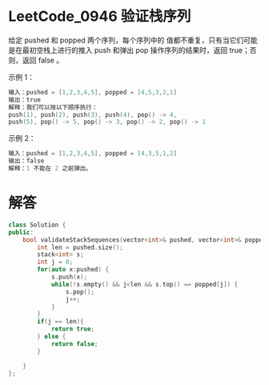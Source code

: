 # LeetCode_0946 验证栈序列
给定 pushed 和 popped 两个序列，每个序列中的 值都不重复，只有当它们可能是在最初空栈上进行的推入 push 和弹出 pop 操作序列的结果时，返回 true；否则，返回 false 。

 

示例 1：
```C++
输入：pushed = [1,2,3,4,5], popped = [4,5,3,2,1]
输出：true
解释：我们可以按以下顺序执行：
push(1), push(2), push(3), push(4), pop() -> 4,
push(5), pop() -> 5, pop() -> 3, pop() -> 2, pop() -> 1
```

示例 2：
```C++
输入：pushed = [1,2,3,4,5], popped = [4,3,5,1,2]
输出：false
解释：1 不能在 2 之前弹出。
```

# 解答
```C++
class Solution {
public:
    bool validateStackSequences(vector<int>& pushed, vector<int>& popped) {
        int len = pushed.size();
        stack<int> s;
        int j = 0;
        for(auto x:pushed) {
            s.push(x);
            while(!s.empty() && j<len && s.top() == popped[j]) {
                s.pop();
                j++;
            }
        }
        if(j == len){
            return true;
        } else {
            return false;
        }

    }
};
```
